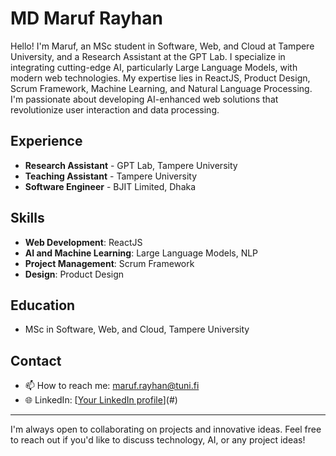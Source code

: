 # MD Maruf Rayhan

Hello! I'm Maruf, an MSc student in Software, Web, and Cloud at Tampere University, and a Research Assistant at the GPT Lab. I specialize in integrating cutting-edge AI, particularly Large Language Models, with modern web technologies. My expertise lies in ReactJS, Product Design, Scrum Framework, Machine Learning, and Natural Language Processing. I'm passionate about developing AI-enhanced web solutions that revolutionize user interaction and data processing.

## Experience
- **Research Assistant** - GPT Lab, Tampere University
- **Teaching Assistant** - Tampere University
- **Software Engineer** - BJIT Limited, Dhaka

## Skills
- **Web Development**: ReactJS
- **AI and Machine Learning**: Large Language Models, NLP
- **Project Management**: Scrum Framework
- **Design**: Product Design

## Education
- MSc in Software, Web, and Cloud, Tampere University


## Contact
- 📫 How to reach me: [maruf.rayhan@tuni.fi](mailto:maruf.rayhan@tuni.fi)
- 🌐 LinkedIn: [[Your LinkedIn profile](https://www.linkedin.com/in/md-maruf-rayhan/)](#)

---

I'm always open to collaborating on projects and innovative ideas. Feel free to reach out if you'd like to discuss technology, AI, or any project ideas!

